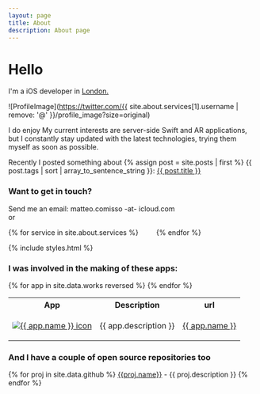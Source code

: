 ```yaml
--- 
layout: page 
title: About 
description: About page 
---
```


# Hello

I'm a iOS developer in <a href="https://goo.gl/maps/qSTGhQfBvbS2" target="_blank"> London. </a>

![ProfileImage](https://twitter.com/{{ site.about.services[1].username | remove: '@' }}/profile_image?size=original)
          
I do enjoy My current interests are server-side Swift and AR applications, but I constantly stay updated with the latest technologies, trying them myself as soon as possible.
          
Recently I posted something about {% assign post = site.posts | first %} {{ post.tags | sort | array_to_sentence_string }}: <a href="{{ post.url }}">{{ post.title }}</a>

### Want to get in touch? 

Send me an email: matteo.comisso -at- icloud.com  
or  
<p>
{% for service in site.about.services %}
  <a style="display: inline-block; width: 2em;" href="{{ service.url }}"><i id="{{ service.name | slugify }}" class="fa fa-2x fa-{{ service.name }}"></i> </a>
{% endfor %}
</p>
{% include styles.html %}

### I was involved in the making of these apps:

<table>
<thead>

</thead>
<tr>
  <th> App </th>
  <th> Description </th>
  <th> url </th>
</tr>
{% for app in site.data.works reversed %}
  <tr>
    <td>
      <a href="{{ app.url }}">
        <img src="{{ site.url | append: app.icon }}" alt="{{ app.name }} icon" style="border-radius: 15.625%;" />
      </a>
    </td>
    <td>
      <p for="id{{ app.name }}">
        {{ app.description }}
      </p>
    </td>
    <td>
      <p id="id{{ app.name }}">
        <a href="{{ app.url }}">{{ app.name }}</a>
      </p>
    </td>
  </tr>
{% endfor %}
</table>

### And I have a couple of open source repositories too

{% for proj in site.data.github %}
  <span id="id{{ proj.name }}" style="text-align: center;">
    <a href="{{ proj.url }}">{{proj.name}}</a> - {{ proj.description }}
  </span>
{% endfor %}